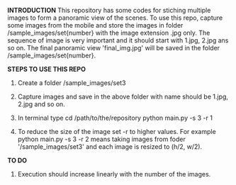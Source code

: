 **INTRODUCTION**
This repository has some codes for stiching multiple images to form a panoramic view of the scenes. To use this repo, capture some images from the mobile and store the images in folder /sample_images/set{number} with the image extension .jpg only. The sequence of image is very important and it should start with 1.jpg, 2.jpg ans so on. The final panoramic view 'final_img.jpg' will be saved in the folder /sample_images/set{number}. 



**STEPS TO USE THIS REPO**
1. Create a folder /sample_images/set3
2. Capture images and save in the above folder with name should be 1.jpg, 2.jpg and so on.
3. In terminal type 
cd /path/to/the/repository
python main.py -s 3 -r 1


4. To reduce the size of the image set -r to higher values. 
For example  python main.py -s 3 -r 2 means taking images from foder '/sample_images/set3' and each image is resized to (h/2, w/2).





**TO DO**
1. Execution should increase linearly with the number of the images.



